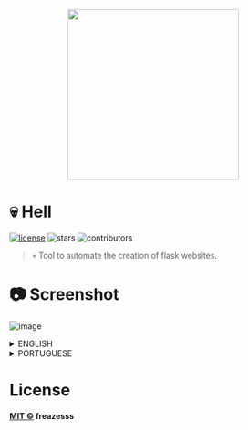 <p align=center>
<img src='https://user-images.githubusercontent.com/60306241/81466305-f6d56400-91a6-11ea-963f-59b841c0c9af.png' width=300>
</p>

# :skull: Hell
[![license](https://img.shields.io/github/license/freazesss/hell)](./LICENSE)
![stars](https://img.shields.io/github/stars/freazesss/hell.svg)
![contributors](https://img.shields.io/github/contributors/freazesss/hell.svg)

> 💀 Tool to automate the creation of flask websites.

# 📷 Screenshot

![image](https://user-images.githubusercontent.com/60306241/81494996-5acd5a80-9283-11ea-8eb8-40bac032c8f8.gif)

<details>
<summary>ENGLISH</summary>

# 👨‍💻 Usage

```sh
# Clone
$ git clone https://github.com/freazesss/hell
# Enter in the folder:
$ cd hell
# Download the flask:
$ pip install flask
# Run
$ python run.py
```

#### On the ``run.py`` file we have:
```py
from HELL import Hell

Hell("")
```
#### On the ``double quotes`` you go to put your website name.

# 🔧 To-Do

- [x] Improve the ``README``.
- [ ] Create a ``website`` for this project.



# 🌎 Contribute

#### If you find a error open a ``ISSUE``, if you want to change something open a ``PULL REQUEST``.
</details>


<details>
<summary>PORTUGUESE</summary>

# 👨‍💻 Utilização

```sh
# Clone esse repo:
$ git clone https://github.com/freazesss/hell
# Entre na pasta:
$ cd hell
# Baixe o flask:
$ pip install flask
# Rode:
$ python run.py
```

#### No ``run.py`` arquivo temos:

```py
from HELL import Hell

Hell("")
```

#### Nas ``aspas duplas`` você tem que colocar o nome do seu website.

# 🔧 To-Do

- [x] Improve the ``README``.
- [ ] Create a ``website`` for this project.



# 🌎 Contribute

#### Se você achou um erro abra uma ``ISSUE``, se você quer mudar algo abra uma ``PULL REQUEST``.

</details>

# License
#### [MIT ©](./LICENSE) freazesss
